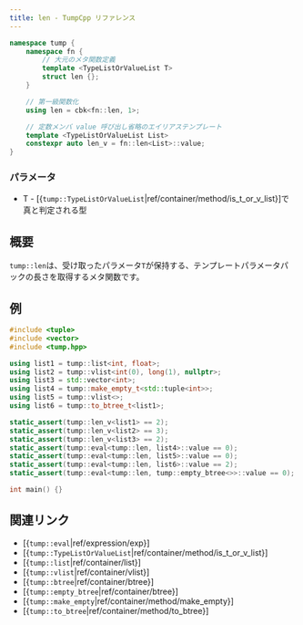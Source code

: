 ```yaml
---
title: len - TumpCpp リファレンス
---
```


```cpp
namespace tump {
    namespace fn {
        // 大元のメタ関数定義
        template <TypeListOrValueList T>
        struct len {};
    }

    // 第一級関数化
    using len = cbk<fn::len, 1>;

    // 定数メンバ value 呼び出し省略のエイリアステンプレート
    template <TypeListOrValueList List>
    constexpr auto len_v = fn::len<List>::value;
}
```

### パラメータ

- T - [{`tump::TypeListOrValueList`|ref/container/method/is_t_or_v_list}]で真と判定される型

## 概要

`tump::len`は、受け取ったパラメータ`T`が保持する、テンプレートパラメータパックの長さを取得するメタ関数です。

## 例

```cpp
#include <tuple>
#include <vector>
#include <tump.hpp>

using list1 = tump::list<int, float>;
using list2 = tump::vlist<int(0), long(1), nullptr>;
using list3 = std::vector<int>;
using list4 = tump::make_empty_t<std::tuple<int>>;
using list5 = tump::vlist<>;
using list6 = tump::to_btree_t<list1>;

static_assert(tump::len_v<list1> == 2);
static_assert(tump::len_v<list2> == 3);
static_assert(tump::len_v<list3> == 2);
static_assert(tump::eval<tump::len, list4>::value == 0);
static_assert(tump::eval<tump::len, list5>::value == 0);
static_assert(tump::eval<tump::len, list6>::value == 2);
static_assert(tump::eval<tump::len, tump::empty_btree<>>::value == 0);

int main() {}
```

## 関連リンク

- [{`tump::eval`|ref/expression/exp}]
- [{`tump::TypeListOrValueList`|ref/container/method/is_t_or_v_list}]
- [{`tump::list`|ref/container/list}]
- [{`tump::vlist`|ref/container/vlist}]
- [{`tump::btree`|ref/container/btree}]
- [{`tump::empty_btree`|ref/container/btree}]
- [{`tump::make_empty`|ref/container/method/make_empty}]
- [{`tump::to_btree`|ref/container/method/to_btree}]
